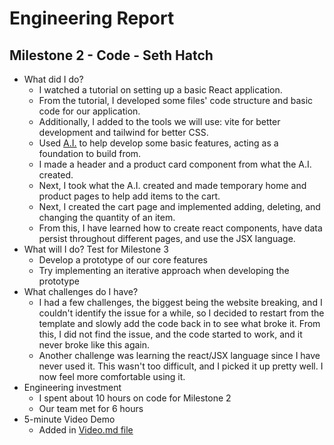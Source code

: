 # Engineering Report

## Milestone 2 - Code - Seth Hatch

* What did I do?
    * I watched a tutorial on setting up a basic React application.
    * From the tutorial, I developed some files' code structure and basic code for our application.
    * Additionally, I added to the tools we will use: vite for better development and tailwind for better CSS.
    * Used [A.I.](AI.md) to help develop some basic features, acting as a foundation to build from.
    * I made a header and a product card component from what the A.I. created.
    * Next, I took what the A.I. created and made temporary home and product pages to help add items to the cart.
    * Next, I created the cart page and implemented adding, deleting, and changing the quantity of an item.
    * From this, I have learned how to create react components, have data persist throughout different pages, and use the JSX language.
* What will I do?  Test for Milestone 3
    * Develop a prototype of our core features
    * Try implementing an iterative approach when developing the prototype
* What challenges do I have?
    * I had a few challenges, the biggest being the website breaking, and I couldn't identify the issue for a while, so I decided to restart from the template and slowly add the code back in to see what broke it. From this, I did not find the issue, and the code started to work, and it never broke like this again.
    * Another challenge was learning the react/JSX language since I have never used it. This wasn't too difficult, and I picked it up pretty well. I now feel more comfortable using it.
* Engineering investment
    * I spent about 10 hours on code for Milestone 2
    * Our team met for 6 hours 
* 5-minute Video Demo
    * Added in [Video.md file](Video.md)
